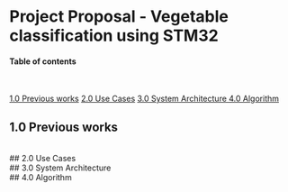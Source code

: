 # Project Proposal - Vegetable classification using STM32 



#### Table of contents

<br>

[1.0 Previous works](#10-introduction)
[2.0 Use Cases](#20-Use-Cases)
[3.0 System Architecture ](#System-Architecture)
[4.0 Algorithm](#Algorithm)




## 1.0 Previous works
<br>
## 2.0 Use Cases
<br>
## 3.0 System Architecture
<br>
## 4.0 Algorithm




